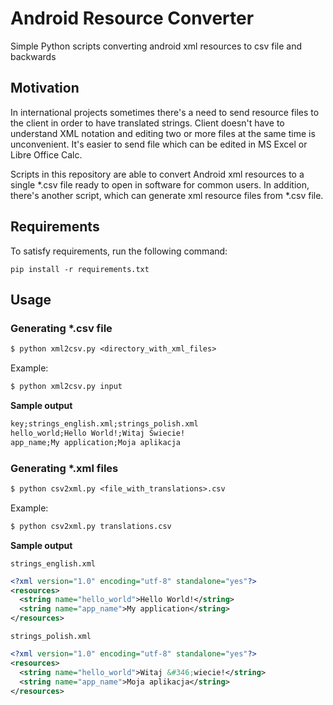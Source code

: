 # Android Resource Converter
Simple Python scripts converting android xml resources to csv file and backwards

Motivation
----------
In international projects sometimes there's a need to send resource files to the client in order to have translated strings. Client doesn't have to understand XML notation and editing two or more files at the same time is unconvenient. It's easier to send file which can be edited in MS Excel or Libre Office Calc.

Scripts in this repository are able to convert Android xml resources to a single *.csv file ready to open in software for common users. In addition, there's another script, which can generate xml resource files from *.csv file.

Requirements
------------

To satisfy requirements, run the following command:

`pip install -r requirements.txt`

Usage
-----

### Generating *.csv file

```txt
$ python xml2csv.py <directory_with_xml_files>
```
Example:
```txt
$ python xml2csv.py input
```

**Sample output**

```txt
key;strings_english.xml;strings_polish.xml
hello_world;Hello World!;Witaj Świecie!
app_name;My application;Moja aplikacja
```

### Generating *.xml files

```txt
$ python csv2xml.py <file_with_translations>.csv
```
Example:
```txt
$ python csv2xml.py translations.csv
```

**Sample output**

`strings_english.xml`

```xml
<?xml version="1.0" encoding="utf-8" standalone="yes"?>
<resources>
  <string name="hello_world">Hello World!</string>
  <string name="app_name">My application</string>
</resources>
```

`strings_polish.xml`

```xml
<?xml version="1.0" encoding="utf-8" standalone="yes"?>
<resources>
  <string name="hello_world">Witaj &#346;wiecie!</string>
  <string name="app_name">Moja aplikacja</string>
</resources>
```

